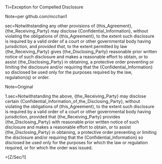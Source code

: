 Ti=Exception for Compelled Disclosure

Note=per github.com/mcchan1

sec=Notwithstanding any other provisions of {this_Agreement}, {the_Receiving_Party} may disclose {Confidential_Information}, without violating the obligations of {this_Agreement}, to the extent such disclosure is required by a valid order of a court or other governmental body having jurisdiction, and <i>provided that</i>, to the extent permitted by law {the_Receiving_Party} gives {the_Disclosing_Party} reasonable prior written notice of such disclosure and makes a reasonable effort to obtain, or to assist {the_Disclosing_Party} in obtaining, a protective order preventing or limiting the disclosure and/or requiring that the {Confidential_Information} so disclosed be used only for the purposes required by the law, regulation{q} or order.

Note=Original

1.sec=Notwithstanding the above, {the_Receiving_Party} may disclose certain {Confidential_Information_of_the_Disclosing_Party}, without violating the obligations of {this_Agreement}, to the extent such disclosure is required by a valid order of a court or other governmental body having jurisdiction, provided that {the_Receiving_Party} provides {the_Disclosing_Party} with reasonable prior written notice of such disclosure and makes a reasonable effort to obtain, or to assist {the_Disclosing_Party} in obtaining, a protective order preventing or limiting the disclosure and/or requiring that the {Confidential_Information} so disclosed be used only for the purposes for which the law or regulation required, or for which the order was issued.

=[Z/Sec/1]